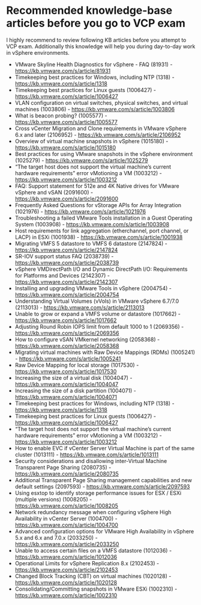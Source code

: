 # Recommended knowledge-base articles before you go to VCP exam

I highly recommend to review following KB articles before you attempt to VCP exam. Additionally this knowledge will help you during day-to-day work in vSphere environments.


* VMware Skyline Health Diagnostics for vSphere - FAQ (81931) - https://kb.vmware.com/s/article/81931
* Timekeeping best practices for Windows, including NTP (1318) - https://kb.vmware.com/s/article/1318
* Timekeeping best practices for Linux guests (1006427) - https://kb.vmware.com/s/article/1006427
* VLAN configuration on virtual switches, physical switches, and virtual machines (1003806) - https://kb.vmware.com/s/article/1003806
* What is beacon probing? (1005577) - https://kb.vmware.com/s/article/1005577
* Cross vCenter Migration and Clone requirements in VMware vSphere 6.x and later (2106952) - https://kb.vmware.com/s/article/2106952
* Overview of virtual machine snapshots in vSphere (1015180) - https://kb.vmware.com/s/article/1015180
* Best practices for using VMware snapshots in the vSphere environment (1025279) - https://kb.vmware.com/s/article/1025279
* “The target host does not support the virtual machine’s current hardware requirements” error vMotioning a VM (1003212) - https://kb.vmware.com/s/article/1003212
* FAQ: Support statement for 512e and 4K Native drives for VMware vSphere and vSAN (2091600) - https://kb.vmware.com/s/article/2091600
* Frequently Asked Questions for vStorage APIs for Array Integration (1021976) - https://kb.vmware.com/s/article/1021976
* Troubleshooting a failed VMware Tools installation in a Guest Operating System (1003908) - https://kb.vmware.com/s/article/1003908
* Host requirements for link aggregation (etherchannel, port channel, or LACP) in ESXi (1001938) - https://kb.vmware.com/s/article/1001938
* Migrating VMFS 5 datastore to VMFS 6 datastore (2147824) - https://kb.vmware.com/s/article/2147824
* SR-IOV support status FAQ (2038739) - https://kb.vmware.com/s/article/2038739
* vSphere VMDirectPath I/O and Dynamic DirectPath I/O: Requirements for Platforms and Devices (2142307) - https://kb.vmware.com/s/article/2142307
* Installing and upgrading VMware Tools in vSphere (2004754) - https://kb.vmware.com/s/article/2004754
* Understanding Virtual Volumes (vVols) in VMware vSphere 6.7/7.0 (2113013) - https://kb.vmware.com/s/article/2113013
* Unable to grow or expand a VMFS volume or datastore (1017662) - https://kb.vmware.com/s/article/1017662
* Adjusting Round Robin IOPS limit from default 1000 to 1 (2069356) - https://kb.vmware.com/s/article/2069356
* How to configure vSAN VMkernel networking (2058368) - https://kb.vmware.com/s/article/2058368
* Migrating virtual machines with Raw Device Mappings (RDMs) (1005241) - https://kb.vmware.com/s/article/1005241
* Raw Device Mapping for local storage (1017530) - https://kb.vmware.com/s/article/1017530
* Increasing the size of a virtual disk (1004047) - https://kb.vmware.com/s/article/1004047
* Increasing the size of a disk partition (1004071) - https://kb.vmware.com/s/article/1004071
* Timekeeping best practices for Windows, including NTP (1318) - https://kb.vmware.com/s/article/1318
* Timekeeping best practices for Linux guests (1006427) - https://kb.vmware.com/s/article/1006427
* “The target host does not support the virtual machine’s current hardware requirements” error vMotioning a VM (1003212) - https://kb.vmware.com/s/article/1003212
* How to enable EVC if vCenter Server Virtual Machine is part of the same cluster (1013111) - https://kb.vmware.com/s/article/1013111
* Security considerations and disallowing inter-Virtual Machine Transparent Page Sharing (2080735) - https://kb.vmware.com/s/article/2080735
* Additional Transparent Page Sharing management capabilities and new default settings (2097593) - https://kb.vmware.com/s/article/2097593
* Using esxtop to identify storage performance issues for ESX / ESXi (multiple versions) (1008205) - https://kb.vmware.com/s/article/1008205
* Network redundancy message when configuring vSphere High Availability in vCenter Server (1004700) - https://kb.vmware.com/s/article/1004700
* Advanced configuration options for VMware High Availability in vSphere 5.x and 6.x and 7.0.x (2033250) - https://kb.vmware.com/s/article/2033250
* Unable to access certain files on a VMFS datastore (1012036) - https://kb.vmware.com/s/article/1012036
* Operational Limits for vSphere Replication 8.x (2102453) - https://kb.vmware.com/s/article/2102453
* Changed Block Tracking (CBT) on virtual machines (1020128) - https://kb.vmware.com/s/article/1020128
* Consolidating/Committing snapshots in VMware ESXi (1002310) - https://kb.vmware.com/s/article/1002310
